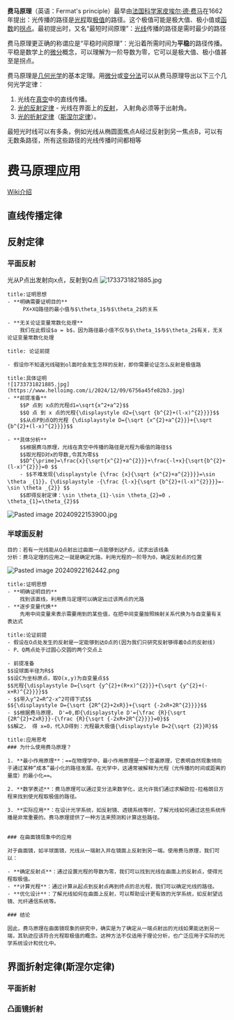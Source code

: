 **费马原理**（英语：Fermat's principle）最早由[法国](https://zh.wikipedia.org/wiki/%E6%B3%95%E5%9B%BD "法国")[科学家](https://zh.wikipedia.org/wiki/%E7%A7%91%E5%AD%A6%E5%AE%B6 "科学家")[皮埃尔·德·费马](https://zh.wikipedia.org/wiki/%E7%9A%AE%E5%9F%83%E7%88%BE%C2%B7%E5%BE%B7%C2%B7%E8%B2%BB%E9%A6%AC "皮埃尔·德·费马")在1662年提出：光传播的路径是[光程](https://zh.wikipedia.org/wiki/%E5%85%89%E7%A8%8B "光程")取[极值](https://zh.wikipedia.org/wiki/%E6%9E%81%E5%80%BC "极值")的路径。这个极值可能是极大值、极小值或[函数](https://zh.wikipedia.org/wiki/%E5%87%BD%E6%95%B0 "函数")的[拐点](https://zh.wikipedia.org/wiki/%E6%8B%90%E7%82%B9 "拐点")。最初提出时，又名“最短时间原理”：[光线](https://zh.wikipedia.org/wiki/%E5%85%89%E7%B7%9A "光线")传播的路径是需时最少的路径

费马原理更正确的称谓应是“平稳时间原理”：光沿着所需时间为**平稳**的路径传播。平稳是数学上的[微分](https://zh.wikipedia.org/wiki/%E5%BE%AE%E5%88%86 "微分")概念，可以理解为一阶导数为零，它可以是极大值、极小值甚至是拐点。

费马原理是[几何光学](https://zh.wikipedia.org/wiki/%E5%87%A0%E4%BD%95%E5%85%89%E5%AD%A6 "几何光学")的基本定理。用[微分](https://zh.wikipedia.org/wiki/%E5%BE%AE%E5%88%86 "微分")或[变分法](https://zh.wikipedia.org/wiki/%E5%8F%98%E5%88%86%E6%B3%95 "变分法")可以从费马原理导出以下三个几何光学定律：

1. 光线在[真空](https://zh.wikipedia.org/wiki/%E7%9C%9F%E7%A9%BA "真空")中的直线传播。
2. [光的反射定律](https://zh.wikipedia.org/wiki/%E5%85%89%E7%9A%84%E5%8F%8D%E5%B0%84%E5%AE%9A%E5%BE%8B "光的反射定律") - 光线在界面上的[反射](https://zh.wikipedia.org/wiki/%E5%8F%8D%E5%B0%84_(%E7%89%A9%E7%90%86%E5%AD%A6) "反射 (物理学)")， 入射角必须等于出射角。
3. [光的折射定律](https://zh.wikipedia.org/wiki/%E5%85%89%E7%9A%84%E6%8A%98%E5%B0%84%E5%AE%9A%E5%BE%8B "光的折射定律")（[斯涅尔定律](https://zh.wikipedia.org/wiki/%E6%96%AF%E6%B6%85%E5%B0%94%E5%AE%9A%E5%BE%8B "斯涅尔定律")）。

最短光时线可以有多条，例如光线从椭圆面焦点A经过反射到另一焦点B，可以有无数条路径，所有这些路径的光线传播时间都相等

# 费马原理应用
[Wiki介绍](https://zh.wikipedia.org/wiki/%E8%B2%BB%E9%A6%AC%E5%8E%9F%E7%90%86)

## 直线传播定律
## 反射定律
### 平面反射
光从P点出发射向x点，反射到Q点
![1733731821885.jpg](https://www.helloimg.com/i/2024/12/09/6756a45fe82b3.jpg)
```ad-note
title:证明思想
- **明确需要证明目的**
	 PX+XQ路径的最小值与$\theta_1$与$\theta_2$的关系
	
- **无关论证变量常数化处理**
	我们在此假设$a = b$，因为路径最小值不仅与$\theta_1$与$\theta_2$有关，无关论证变量常数化处理
```


```ad-note
title: 论证前提

- 假设你不知道光线碰到ol面时会发生怎样的反射，即你需要论证怎么反射是极值路

```

```ad-tldr
title:具体证明
![1733731821885.jpg](https://www.helloimg.com/i/2024/12/09/6756a45fe82b3.jpg)
- **前提准备**
	$$P 点到 x点的光程d1=\sqrt{x^2+a^2}$$
	$$Q 点 到 x 点的光程{\displaystyle d2={\sqrt {b^{2}+(l-x)^{2}}}}$$
	$$从点P到点Q的光程 {\displaystyle D={\sqrt {x^{2}+a^{2}}}+{\sqrt {b^{2}+(l-x)^{2}}}}$$

- **具体分析**
	$$根据费马原理，光线在真空中传播的路径是光程为极值的路径$$
	$$取光程D对x的导数,令其为零$$
	$$D^{\prime}=\frac{x}{\sqrt{x^{2}+a^{2}}}+\frac{-l+x}{\sqrt{b^{2}+(l-x)^{2}}}=0 $$
	- $$不难发现{\displaystyle {\frac {x}{\sqrt {x^{2}+a^{2}}}}=\sin \theta _{1}}，{\displaystyle -{\frac {l-x}{\sqrt {b^{2}+(l-x)^{2}}}}=-\sin \theta _{2}} $$
	$$即得反射定律：\sin \theta_{1}-\sin \theta_{2}=0 ，\theta_{1}=\theta_{2}$$
```
![Pasted image 20240922153900.jpg](https://www.helloimg.com/i/2024/12/09/6756a486d2f38.jpg)



### 半球面反射

	目的：若有一光线能从Q点射出过曲面一点能够到达P点，试求出该线条
	分析：费马定理的应用之一就是确定光路，利用光程的一阶导为0，确定反射点的位置


![Pasted image 20240922162442.png](https://www.helloimg.com/i/2024/12/09/6756a4917d1db.png)

```ad-note
title:证明思想
- **明确证明目的**
	找到该直线，利用费马定理可以确定出过该两点的光路
- **逐步变量代换**
	先用中间变量来表示需要用到的某些值，在把中间变量按照映射关系代换为与自变量有关表达式
```

```ad-note
title:论证前提
- 假设在O点处发生的反射是一定能够到达O点的(因为我们只研究反射够得着O点的反射线)
- P、Q两点处于过圆心交圆的两个交点上
```

```ad-abstract
- 前提准备
$$设球面半径为R$$
$$设C为坐标原点，取O(x,y)为自变量点$$
$$光程{\displaystyle D={\sqrt {y^{2}+(R+x)^{2}}}+{\sqrt {y^{2}+(-x+R)^{2}}}}$$
- $$带入y^2=R^2-x^2可得下式$$
$${\displaystyle D={\sqrt {2R^{2}+2xR}}+{\sqrt {-2xR+2R^{2}}}}$$
- $$根据费马原理， D'=0,即{\displaystyle D'={\frac {R}{\sqrt {2R^{2}+2xR}}}-{\frac {R}{\sqrt {-2xR+2R^{2}}}}=0}$$
$$解之， 得 x=0，代入D得到：光程最大极值{\displaystyle D=2{\sqrt {2}}R}$$
```



```ad-summary
title:应用思考
### 为什么使用费马原理？

1. **最小作用原理**：==在物理学中，最小作用原理是一个普遍原理，它表明自然现象倾向于通过某种“成本”最小化的路径发展。在光学中，这通常被解释为光程（光传播的时间或距离的量度）的最小化==。
    
2. **数学表述**：费马原理可以通过变分法来数学化，这允许我们通过求解欧拉-拉格朗日方程来找到使光程取极值的路径。
    
3. **实际应用**：在设计光学系统，如反射镜、透镜系统等时，了解光线如何通过这些系统传播是非常重要的。费马原理提供了一种方法来预测和计算这些路径。
    

### 在曲面镜现象中的应用

对于曲面镜，如半球面镜，光线从一端射入并在镜面上反射到另一端。使用费马原理，我们可以：

- **确定反射点**：通过设置光程的导数为零，我们可以找到光线在曲面上的反射点，使得光程取极值。
- **计算光程**：通过计算从起点到反射点再到终点的总光程，我们可以确定光线的路径。
- **优化设计**：了解光线如何在曲面上反射，可以帮助设计更有效的光学系统，如反射望远镜、光纤通信系统等。

### 结论

因此，费马原理在曲面镜现象的研究中，确实是为了确定从一端点射出的光线如果能达到另一端，其轨迹应该符合光程取极值的概念。这种方法不仅适用于理论分析，也广泛应用于实际的光学系统设计和优化中。
```


## 界面折射定律(斯涅尔定律)

### 平面折射


### 凸面镜折射